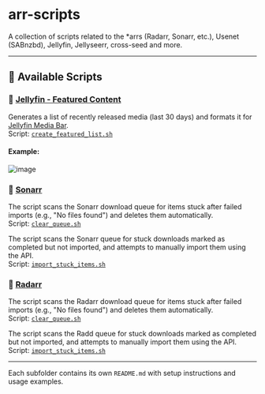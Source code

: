 # arr-scripts

A collection of scripts related to the *arrs (Radarr, Sonarr, etc.), Usenet (SABnzbd), Jellyfin, Jellyseerr, cross-seed and more.

---

## 📂 Available Scripts

### 🔹 [Jellyfin - Featured Content](./jellyfin/Featured%20Content/README.md)

Generates a list of recently released media (last 30 days) and formats it for [Jellyfin Media Bar](https://github.com/MakD/Jellyfin-Media-Bar).  
Script: [`create_featured_list.sh`](./jellyfin/Featured%20Content/)

#### Example:
![image](https://github.com/user-attachments/assets/141f6da5-b238-4721-b7b8-e395d2fbbaae)


### 🔹 [Sonarr](./sonarr/)

The script scans the Sonarr download queue for items stuck after failed imports (e.g., "No files found") and deletes them automatically.  
Script: [`clear_queue.sh`](./sonarr/clear_queue/)

The script scans the Sonarr queue for stuck downloads marked as completed but not imported, and attempts to manually import them using the API.  
Script: [`import_stuck_items.sh`](./sonarr/import_stuck_items/)


### 🔹 [Radarr](./radarr/)

The script scans the Radarr download queue for items stuck after failed imports (e.g., "No files found") and deletes them automatically.  
Script: [`clear_queue.sh`](./radarr/clear_queue/)  

The script scans the Radd queue for stuck downloads marked as completed but not imported, and attempts to manually import them using the API.  
Script: [`import_stuck_items.sh`](./radarr/import_stuck_items/)

---

Each subfolder contains its own `README.md` with setup instructions and usage examples.
